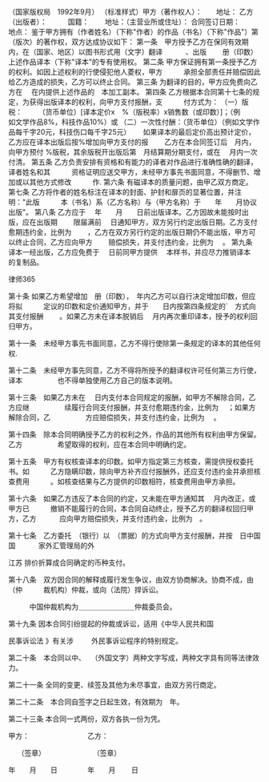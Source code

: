 
 （国家版权局　1992年9月） 
 （标准样式）甲方（著作权人）：　　地址： 
 乙方（出版者）：　　　国籍：　　 地址：（主营业所或住址）： 
 合同签订日期：　　　　地点： 
 鉴于甲方拥有（作者姓名）（下称"作者）的作品（书名）（下称"作品"）第（版次）的著作权，双方达成协议如下： 
 第一条　甲方授予乙方在保同有效期内，在（国家、地区）以图书形式用（文字）翻译　　　 、出版　　 册（印数）上述作品译本（下称"译本"的专有使用权。 
 第二条 甲方保证拥有第一条授予乙方的权利。如因上述权利的行使侵犯他人菱权，甲方　　　承担全部责任并赔偿因此给乙方造成的损失，乙方可以终止合同。 
 第三条 为翻译的目的，甲方应免费向乙方在　 在内提供上述作品的　本加工副本。 
 第四条 乙方根据本合同第十七条的规定，为获得出版译本的权利，向甲方支付报酬，支　　　付方式为： 
 （一）版税：　　 （货币单位）[译本定价x　%（版税率）x销售数（或印数）]；（例　　　如文学作品8%，科技作品10%）或 
 （二）一次性付酬：（货币单位）（例如文学作品每千字20元，科技伤口每千字25元）　　 如果译本的最后定价高出预计定价，乙方应在译本出版后按%增加向甲方支付的报 
 　　乙方在本合同签订后　月内，向甲方预付 %版税，其余版税开出版后第　月结算期分期支付，或在　 月内一次付清。 
 第五条 乙方负责安排有资格和有能力的译者对作品进行准确性确的翻译，译者姓名和其　　　资格证明应送交甲方，未经甲方事先书面同意，不得删节、增加或以其他方式修改　　　作. 
 第六条 有磁译本的质量问题，由甲乙双方商定。 
 第七条 乙方将作者的姓名标注在译本的封面、护封和扉页的显著位置，并注明："此版　　　本（书名）系（乙方名称）与（甲方名称）于　　年　　月协议出版"。 
 第八条 乙方应于　 年　　月　　日前出版译本。乙方因故未能按时出版，应在出版期　　 限届满前　 日通知甲方，双方另行约定出版日期。乙方支付愈期违约金，比例为　　 ，乙方在双方另行约定的出版日期仍不能出版，甲方可以终止合同，乙方应向甲方　　 赔偿损失，并支付违约金，比例为　 。 
 第九条 译本一经出版，乙方应免费于　 日前同甲方提供　 本样书，并应尽力推销译本　　　 的复制品。 




 
律师365






 第十条 如果乙方希望增加　册（印数），　年内乙方可以自行决定增加印数，但应将拟　　　定议的印数和定价通知甲方，并于　　日内按第四条规定的`　方式向其支付报酬　　 。如果乙方未在译本脱销后　 月内再次重印译本，授予的权利回归甲方。 

 第十一条　未经甲方事先书面同意，乙方不得行使除第一条规定的译本的其他任何权. 

 第十二条　未经甲方事先同意，乙方不得将所授予的翻译权许可任何第三方行使，译本　　　　　也不得单独使用乙方自己的版本说明。 

 第十三条　如果乙方未在　 日内支付本合同规定的报酬，如甲方不解除合同，乙方应继　　　　　续履行合同支付报酬，并支付愈期违约金，比例为　 ；如果方解除合同，乙　　　　　方应赔偿损失，并支付违约金，比例为　 。 

 第十四条　除本合同明确授予乙方的权利之外，作品的其他所有权利由甲方保留。乙方　　　　　希望取得的权利，应在本合同中明确约定。 

 第十五条　甲方有权核查译本的印数。如甲方指定第三方核查，需提供授权委托书。如　　　乙方隐瞒印数，除向甲方补齐应付报酬外，还应支付违约金并承担核查费用　　　。如核查结果与乙方提供的印数相符，核查费用由甲方承担。 

 第十六条　如果乙方违反了本合同的约定，又未能在甲方通知其　 月内改正，或甲方已　　　撤销不能履行的合同，本合同自动终止，授予乙方的翻译权回归甲方，乙方 　　　应向甲方赔偿损失，并支付违约金，比例为　。 

 第十七条　乙方委托　（银行）以　（票据）的方式向甲方支付报酬，并按　日中国国 　　　家外汇管理局的外

江苏
排价折算成合同确定的币种支付。 

 第十八条　双方因合同的解释或履行发生争议，由双方协商解决。协商不成，由　 （仲　　　裁机构）仲裁，或向（法院）捍诉讼。 

 　　　中国仲裁机构为＿＿＿＿＿＿＿＿仲裁委员会。 

 第十九条 因本合同引纷提起的仲裁或诉讼，适用《中华人民共和国

民事诉讼法
》有关涉 　　 外民事诉讼程序的特别规定。 

 第二十条　本合同以中、　 （外国文字）两种文字写成，两种文字具有同等法律效力。 

 第二十一条 全同的变更、续签及其他为未尽事宜，由双方另行商定。 

 第二十二条　本合同自签字之日起生效，有效期为　年。 

 第二十三条 本合同一式两份，双方各执一份为凭。 

 甲方：　　　　　　　　 乙方： 

 　 （签章）　　　　　　　 （签章） 

 年　　月　　日　　　　 年　　月　　 日 

 


 

 
 
 
 
 
  


  
 

  


  


  
 
 
 
 

